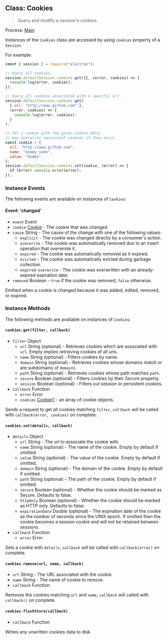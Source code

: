 ## Class: Cookies

> Query and modify a session's cookies.

Process: [Main](../glossary.md#main-process)

Instances of the `Cookies` class are accessed by using `cookies` property of
a `Session`.

For example:

```javascript
const { session } = require("electron");

// Query all cookies.
session.defaultSession.cookies.get({}, (error, cookies) => {
  console.log(error, cookies);
});

// Query all cookies associated with a specific url.
session.defaultSession.cookies.get(
  { url: "http://www.github.com" },
  (error, cookies) => {
    console.log(error, cookies);
  }
);

// Set a cookie with the given cookie data;
// may overwrite equivalent cookies if they exist.
const cookie = {
  url: "http://www.github.com",
  name: "dummy_name",
  value: "dummy",
};
session.defaultSession.cookies.set(cookie, (error) => {
  if (error) console.error(error);
});
```

### Instance Events

The following events are available on instances of `Cookies`:

#### Event: 'changed'

- `event` Event
- `cookie` [Cookie](structures/cookie.md) - The cookie that was changed.
- `cause` String - The cause of the change with one of the following values:
  - `explicit` - The cookie was changed directly by a consumer's action.
  - `overwrite` - The cookie was automatically removed due to an insert
    operation that overwrote it.
  - `expired` - The cookie was automatically removed as it expired.
  - `evicted` - The cookie was automatically evicted during garbage collection.
  - `expired-overwrite` - The cookie was overwritten with an already-expired
    expiration date.
- `removed` Boolean - `true` if the cookie was removed, `false` otherwise.

Emitted when a cookie is changed because it was added, edited, removed, or
expired.

### Instance Methods

The following methods are available on instances of `Cookies`:

#### `cookies.get(filter, callback)`

- `filter` Object
  - `url` String (optional) - Retrieves cookies which are associated with
    `url`. Empty implies retrieving cookies of all urls.
  - `name` String (optional) - Filters cookies by name.
  - `domain` String (optional) - Retrieves cookies whose domains match or are
    subdomains of `domains`.
  - `path` String (optional) - Retrieves cookies whose path matches `path`.
  - `secure` Boolean (optional) - Filters cookies by their Secure property.
  - `session` Boolean (optional) - Filters out session or persistent cookies.
- `callback` Function
  - `error` Error
  - `cookies` [Cookie[]](structures/cookie.md) - an array of cookie objects.

Sends a request to get all cookies matching `filter`, `callback` will be called
with `callback(error, cookies)` on complete.

#### `cookies.set(details, callback)`

- `details` Object
  - `url` String - The url to associate the cookie with.
  - `name` String (optional) - The name of the cookie. Empty by default if omitted.
  - `value` String (optional) - The value of the cookie. Empty by default if omitted.
  - `domain` String (optional) - The domain of the cookie. Empty by default if omitted.
  - `path` String (optional) - The path of the cookie. Empty by default if omitted.
  - `secure` Boolean (optional) - Whether the cookie should be marked as Secure. Defaults to
    false.
  - `httpOnly` Boolean (optional) - Whether the cookie should be marked as HTTP only.
    Defaults to false.
  - `expirationDate` Double (optional) - The expiration date of the cookie as the number of
    seconds since the UNIX epoch. If omitted then the cookie becomes a session
    cookie and will not be retained between sessions.
- `callback` Function
  - `error` Error

Sets a cookie with `details`, `callback` will be called with `callback(error)`
on complete.

#### `cookies.remove(url, name, callback)`

- `url` String - The URL associated with the cookie.
- `name` String - The name of cookie to remove.
- `callback` Function

Removes the cookies matching `url` and `name`, `callback` will called with
`callback()` on complete.

#### `cookies.flushStore(callback)`

- `callback` Function

Writes any unwritten cookies data to disk.
